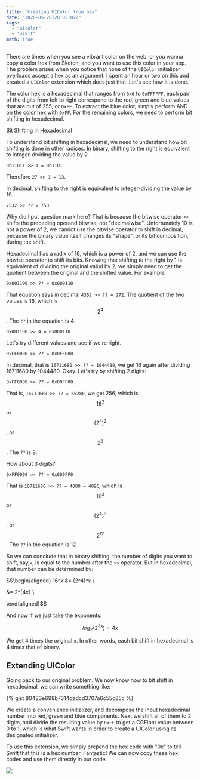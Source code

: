 ```yaml
---
title: "Creating UIColor from hex"
date: "2020-05-28T20:05:02Z"
tags: 
  - "uicolor"
  - "uikit"
math: true
---
```


There are times when you see a vibrant color on the web, or you wanna copy a color hex from Sketch, and you want to use this color in your app. The problem arises when you notice that none of the `UIColor` initializer overloads accept a hex as an argument. I spent an hour or two on this and created a `UIColor` extension which does just that. Let's see how it is done.

The color hex is a hexadecimal that ranges from `0x0` to `0xFFFFFF`, each pair of the digits from left to right correspond to the red, green and blue values that are out of 255, or `0xFF`. To extract the blue color, simply perform AND on the color hex with `0xFF`. For the remaining colors, we need to perform bit shifting in hexadecimal.

Bit Shifting in Hexadecimal

To understand bit shifting in hexadecimal, we need to understand how bit shifting is done in other radices. In binary, shifting to the right is equivalent to integer-dividing the value by 2.

`0b11011 >> 1 = 0b1101`

Therefore `27 >> 1 = 13`.

In decimal, shifting to the right is equivalent to integer-dividing the value by 10.

`7532 >> ?? = 753`

Why did I put question mark here? That is because the bitwise operator `>>` shifts the preceding operand bitwise, not "decimalwise". Unfortunately 10 is not a power of 2, we cannot use the bitwise operator to shift in decimal, because the binary value itself changes its "shape", or its bit composition, during the shift.

Hexadecimal has a radix of 16, which is a power of 2, and we can use the bitwise operator to shift its bits. Knowing that shifting to the right by 1 is equivalent of dividing the original valud by 2, we simply need to get the quotient between the original and the shifted value. For example

`0x001100 >> ?? = 0x000110`

That equation says in decimal `4352 >> ?? = 272`. The quotient of the two values is 16, which is $$ 2^4 $$. The `??` in the equation is 4:

`0x001100 >> 4 = 0x000110`

Let's try different values and see if we're right.

`0xFF0000 >> ?? = 0x0FF000`

In decimal, that is `16711680 >> ?? = 1044480`, we get 16 again after dividing 16711680 by 1044480. Okay. Let's try by shifting 2 digits:

`0xFF0000 >> ?? = 0x00FF00`

That is, `16711680 >> ?? = 65280`, we get 256, which is $$ 16^2 $$ or $$(2^4)^2$$, or $$ 2^8 $$. The `??` is 8.

How about 3 digits?

`0xFF0000 >> ?? = 0x000FF0`

That is `16711680 >> ?? = 4080 = 4096`, which is $$ 16^3 $$ or $$ (2^4)^3 $$, or $$ 2^{12} $$. The `??` in the equation is 12.

So we can conclude that in binary shifting, the number of digits you want to shift, say,`x`, is equal to the number after the `>>` operator. But in hexadecimal, that number can be determined by:

$$\begin{aligned} 16^x &= (2^4)^x \\

&= 2^{4x} \\

\end{aligned}$$

And now if we just take the exponents:

$$ log_2 (2^{4x}) = 4x $$

We get 4 times the original `x`. In other words, each bit shift in hexadecimal is 4 times that of binary.

## Extending UIColor

Going back to our original problem. We now know how to bit shift in hexadecimal, we can write something like:

{% gist 80483e698b7314dadcd3707a6c55c85c %}

We create a convenience initializer, and decompose the input hexadecimal number into red, green and blue components. Next we shift all of them to 2 digits, and divide the resulting value by `0xFF` to get a CGFloat value between 0 to 1, which is what Swift wants in order to create a UIColor using its designated initializer.

To use this extension, we simply prepend the hex code with "0x" to tell Swift that this is a hex number. Fantastic! We can now copy these hex codes and use them directly in our code.

![](https://res.cloudinary.com/solid-apps-inc/image/upload/v1650776820/SolidAppsAsset/2017/screen-shot-2020-05-28-at-4.02.32-pm_cfojd8.png)
